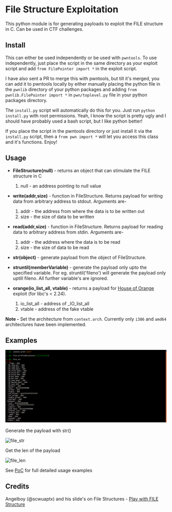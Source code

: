 # File Structure Exploitation

This python module is for generating payloads to exploit the FILE structure in C. Can be used in CTF challenges.

## Install

This can either be used independently or be used with `pwntools`. To use independently, just place the script in the same directory as your exploit script and add `from FilePointer import *` in the exploit script.

I have also sent a PR to merge this with pwntools, but till it's merged, you can add it to pwntools locally by either manually placing the python file in the `pwnlib` directory of your python packages and adding `from pwnlib.FilePointer import *` in `pwn/toplevel.py` file in your python packages directory.

The `install.py` script will automatically do this for you. Just run `python install.py` with root permissions. Yeah, I know the script is pretty ugly and I should have probably used a bash script, but I like python better!

If you place the script in the pwntools directory or just install it via the `install.py` script,  then a `from pwn import *` will let you access this class and it's functions. Enjoy!

## Usage

* **FileStructure(null)** - returns an object that can stimulate the FILE structure in C

  1. null - an address pointing to null value


* **write(addr,size)** - function in FileStructure. Returns payload for writing data from arbitrary address to stdout. Arguments are-

  1. addr - the address from where the data is to be written out
  1. size - the size of data to be written


* **read(addr,size)** - function in FileStructure. Returns payload for reading data to arbitrary address from stdin. Arguments are-

  1. addr - the address where the data is to be read
  1. size - the size of data to be read


* **str(object)** - generate payload from the object of FileStructure.

* **struntil(memberVariable)** - generate the payload only upto the specified variable. For eg. struntil('fileno') will generate the payload only uptill fileno. All further variable's are ignored.

* **orange(io\_list\_all, vtable)** - returns a payload for [House of Orange](http://4ngelboy.blogspot.com/2016/10/hitcon-ctf-qual-2016-house-of-orange.html) exploit (for libc's < 2.24).

  1. io\_list\_all - address of \_IO\_list\_all
  2. vtable - address of the fake vtable

**Note -** Set the architecture from `context.arch`. Currently only `i386` and `amd64` architectures have been implemented.

## Examples

![file_repr](./img/file_1.png)

Generate the payload with str()

![file_str](./img/file_2.png)

Get the len of the payload

![file_len](./img/file_3.png)

See [PoC](PoC/) for full detailed usage examples

## Credits

Angelboy (@scwuaptx) and his slide's on File Structures - [Play with FILE Structure](http://4ngelboy.blogspot.in/2017/11/play-with-file-structure-yet-another.html)
